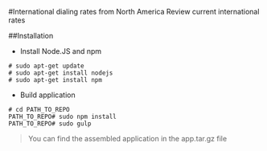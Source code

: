 #International dialing rates from North America
Review current international rates

##Installation

* Install Node.JS and npm
```
# sudo apt-get update
# sudo apt-get install nodejs
# sudo apt-get install npm
```

* Build application
```
# cd PATH_TO_REPO
PATH_TO_REPO# sudo npm install
PATH_TO_REPO# sudo gulp
```

> You can find the assembled application in the app.tar.gz file